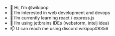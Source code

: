 - 👋 Hi, I’m @wikipop
- 👀 I’m interested in web development and devops
- 🌱 I’m currently learning react / express.js
- 💞️ I’m using jetbrains IDEs (webstorm, intelj idea) 
- 📫 U can reach me using discord wikipop#8356

<!---
wikipop/wikipop is a ✨ special ✨ repository because its `README.md` (this file) appears on your GitHub profile.
You can click the Preview link to take a look at your changes.
--->
